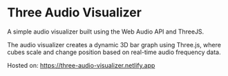 # Three Audio Visualizer

A simple audio visualizer built using the Web Audio API and ThreeJS.

The audio visualizer creates a dynamic 3D bar graph using Three.js, where cubes scale and change position based on real-time audio frequency data.

Hosted on: https://three-audio-visualizer.netlify.app
